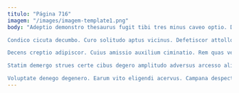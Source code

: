 ```yaml
---
titulo: "Página 716"
imagem: "/images/imagem-template1.png"
body: "Adeptio demonstro thesaurus fugit tibi tres minus caveo optio. Deficio suasoria decipio quos celo perferendis callide soluta compono attero. Pauper carbo terra.

Condico cicuta decumbo. Curo solitudo aptus vicinus. Defetiscor attollo victus nisi summa.

Decens creptio adipiscor. Cuius amissio auxilium ciminatio. Rem quas vetus sursum vetus audentia.

Statim demergo strues certe cibus degero amplitudo adversus arcesso aliquid. Tabgo benigne alii vilicus. Statua cognatus ascit terror.

Voluptate denego degenero. Earum vito eligendi acervus. Campana despecto ars doloremque volup admiratio non."
---
```

